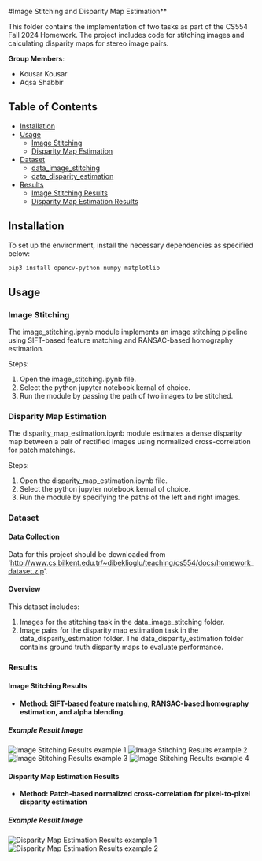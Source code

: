 #Image Stitching and Disparity Map Estimation**

This folder contains the implementation of two tasks as part of the CS554 Fall 2024 Homework. The project includes code for stitching images and calculating disparity maps for stereo image pairs.

**Group Members**:

- Kousar Kousar
- Aqsa Shabbir

## Table of Contents

- [Installation](#installation)
- [Usage](#usage)
  - [Image Stitching](#ImageStitching)
  - [Disparity Map Estimation](#DisparityMapEstimation)
- [Dataset](#dataset)
  - [data_image_stitching ](#data_image_stitching )
  - [data_disparity_estimation ](#data_disparity_estimation )
- [Results](#results)
  - [Image Stitching Results](#ImageStitchingResults)
  - [Disparity Map Estimation Results](#DisparityMapEstimationResults)

## Installation

To set up the environment, install the necessary dependencies as specified below:

```bash
pip3 install opencv-python numpy matplotlib
```

## Usage

### Image Stitching

The image_stitching.ipynb module implements an image stitching pipeline using SIFT-based feature matching and RANSAC-based homography estimation.

Steps:

1. Open the image_stitching.ipynb file.
2. Select the python jupyter notebook kernal of choice.
3. Run the module by passing the path of two images to be stitched.
<!--

````bash
# Apply
python3 image_stitching.ipynb
``` -->

### Disparity Map Estimation
The disparity_map_estimation.ipynb module estimates a dense disparity map between a pair of rectified images using normalized cross-correlation for patch matchings.

Steps:

1. Open the disparity_map_estimation.ipynb file.
2. Select the python jupyter notebook kernal of choice.
3. Run the module by specifying the paths of the left and right images.
<!--

````bash
# Apply
python3 disparity_map_estimation.ipynb
``` -->

### Dataset

#### Data Collection
Data for this project should be downloaded from 'http://www.cs.bilkent.edu.tr/~dibeklioglu/teaching/cs554/docs/homework_dataset.zip'.

#### Overview
This dataset includes:
1. Images for the stitching task in the data_image_stitching folder.
2. Image pairs for the disparity map estimation task in the data_disparity_estimation folder. The data_disparity_estimation folder contains ground truth disparity maps to evaluate performance.

### Results

#### Image Stitching Results
- **Method: SIFT-based feature matching, RANSAC-based homography estimation, and alpha blending.**

##### Example Result Image

![Image Stitching Results example 1](/Results/Pair1.png)
![Image Stitching Results example 2](/Results/Pair2.png)
![Image Stitching Results example 3](/Results/Pair3.png)
![Image Stitching Results example 4](/Results/Pair4.png)

#### Disparity Map Estimation Results
- **Method: Patch-based normalized cross-correlation for pixel-to-pixel disparity estimation**

##### Example Result Image

![Disparity Map Estimation Results example 1](/Results/disparity_cloth.png)
![Disparity Map Estimation Results example 2](/Results/disparity_plastic.png)
